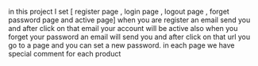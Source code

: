 in this project I set [ register page , login page , logout page , forget password page and active page]
when you are register an email send you and after click on that email your account will be active
also when you forget your password an email will send you and after click on that url you go to a page and you can set a new password.
in each page we have special comment for each product
